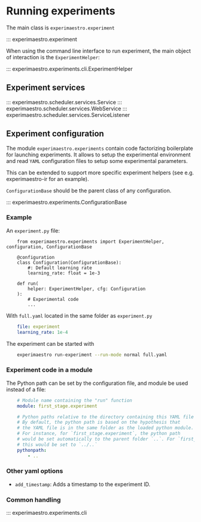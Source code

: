 # Running experiments

The main class is `experimaestro.experiment`


::: experimaestro.experiment

When using the command line interface to run experiment, the main object
of interaction is the `ExperimentHelper`:

::: experimaestro.experiments.cli.ExperimentHelper

## Experiment services

::: experimaestro.scheduler.services.Service
::: experimaestro.scheduler.services.WebService
::: experimaestro.scheduler.services.ServiceListener


## Experiment configuration

The module `experimaestro.experiments` contain code factorizing boilerplate for
launching experiments. It allows to setup the experimental environment and
read ``YAML`` configuration files to setup some experimental parameters.

This can be extended to support more specific experiment helpers (see e.g.
experimaestro-ir for an example).

`ConfigurationBase` should be the parent class of any configuration.

::: experimaestro.experiments.ConfigurationBase

### Example

An `experiment.py` file:

```py3
    from experimaestro.experiments import ExperimentHelper, configuration, ConfigurationBase

    @configuration
    class Configuration(ConfigurationBase):
        #: Default learning rate
        learning_rate: float = 1e-3

    def run(
        helper: ExperimentHelper, cfg: Configuration
    ):
        # Experimental code
        ...
```

With `full.yaml` located in the same folder as `experiment.py`

```yaml
    file: experiment
    learning_rate: 1e-4
```

The experiment can be started with

```sh
    experimaestro run-experiment --run-mode normal full.yaml
```

### Experiment code in a module

The Python path can be set by the configuration file, and module be used instead
of a file:

```yaml
    # Module name containing the "run" function
    module: first_stage.experiment

    # Python paths relative to the directory containing this YAML file
    # By default, the python path is based on the hypothesis that
    # the YAML file is in the same folder as the loaded python module.
    # For instance, for `first_stage.experiment`, the python path
    # would be set automatically to the parent folder `..`. For `first_stage.sub.experiment`,
    # this would be set to `../..`
    pythonpath:
        - ..
```

### Other yaml options

- `add_timestamp`: Adds a timestamp to the experiment ID.

### Common handling

::: experimaestro.experiments.cli
